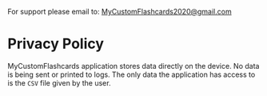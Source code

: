 For support please email to: [MyCustomFlashcards2020@gmail.com](mailto:MyCustomFlashcards2020@gmail.com)

# Privacy Policy
MyCustomFlashcards application stores data directly on the device. No data is being sent or printed to logs. The only data the application has access to is the `CSV` file given by the user. 

